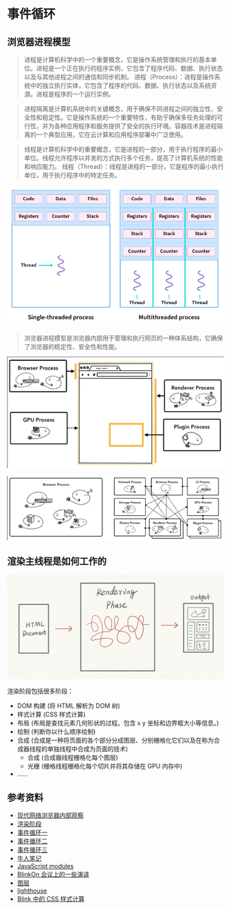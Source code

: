# 事件循环
## 浏览器进程模型
> 进程是计算机科学中的一个重要概念，它是操作系统管理和执行的基本单位。进程是一个正在执行的程序实例，它包含了程序代码、数据、执行状态以及与其他进程之间的通信和同步机制。
> 进程（Process）：进程是操作系统中的独立执行实体，它包含了程序的代码、数据、执行状态以及系统资源。进程是程序的一个运行实例。

> 进程隔离是计算机系统中的关键概念，用于确保不同进程之间的独立性、安全性和稳定性。它是操作系统的一个重要特性，有助于确保多任务处理的可行性，并为各种应用程序和服务提供了安全的执行环境。容器技术是进程隔离的一个典型应用，它在云计算和应用程序部署中广泛使用。

> 线程是计算机科学中的重要概念，它是进程的一部分，用于执行程序的最小单位。线程允许程序以并发的方式执行多个任务，提高了计算机系统的性能和响应能力。
> 线程（Thread）：线程是进程的一部分，它是程序的最小执行单位，用于执行程序中的特定任务。

![进程和线程](../../images/process-thread.png)

> 浏览器进程模型是浏览器内部用于管理和执行网页的一种体系结构，它确保了浏览器的稳定性、安全性和性能。

![不同的进程指向浏览器 UI 的不同部分](../../images/DifferentProcessesPointingDifferentParts.png)

![浏览器进程](../../images/browserProcess.png)

## 渲染主线程是如何工作的
![](../../images/BrowserRenderingPhase.png)

渲染阶段包括很多阶段：
* DOM 构建 (将 HTML 解析为 DOM 树)
* 样式计算 (CSS 样式计算)
* 布局 (布局是查找元素几何形状的过程。包含 x y 坐标和边界框大小等信息。)
* 绘制 (判断你以什么顺序绘制)
* 合成 (合成是一种将页面的各个部分分成图层、分别栅格化它们以及在称为合成器线程的单独线程中合成为页面的技术)
  * 合成 (合成器线程栅格化每个图层)
  * 光栅 (栅格线程栅格化每个切片并将其存储在 GPU 内存中)
* ......

## 参考资料
* [现代网络浏览器内部观察](https://developer.chrome.com/blog/inside-browser-part1/#browser-architecture)
* [渲染阶段](https://cabulous.medium.com/how-does-browser-work-in-2019-part-iii-rendering-phase-i-850c8935958f)
* [事件循环一](https://dev.to/lydiahallie/javascript-visualized-event-loop-3dif)
* [事件循环二](https://www.webdevolution.com/blog/Javascript-Event-Loop-Explained)
* [事件循环三](https://dev.to/lydiahallie/javascript-visualized-promises-async-await-5gke)
* [牛人笔记](https://mathiasbynens.be/)
* [JavaScript modules](https://v8.dev/features/modules)
* [BlinkOn 会议上的一些演讲](https://www.youtube.com/watch?v=Y5Xa4H2wtVA)
* [图层](https://blog.logrocket.com/eliminate-content-repaints-with-the-new-layers-panel-in-chrome-e2c306d4d752/?gi=cd6271834cea)
* [lighthouse](https://developer.chrome.com/docs/lighthouse/overview/)
* [Blink 中的 CSS 样式计算](https://chromium.googlesource.com/chromium/src/+/HEAD/third_party/blink/renderer/core/css/style-calculation.md)